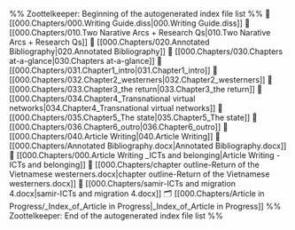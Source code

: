 %% Zoottelkeeper: Beginning of the autogenerated index file list  %%
📄 [[000.Chapters/000.Writing Guide.diss|000.Writing Guide.diss]]
📄 [[000.Chapters/010.Two Narative Arcs + Research Qs|010.Two Narative Arcs + Research Qs]]
📄 [[000.Chapters/020.Annotated Bibliography|020.Annotated Bibliography]]
📄 [[000.Chapters/030.Chapters at-a-glance|030.Chapters at-a-glance]]
📄 [[000.Chapters/031.Chapter1_intro|031.Chapter1_intro]]
📄 [[000.Chapters/032.Chapter2_westerners|032.Chapter2_westerners]]
📄 [[000.Chapters/033.Chapter3_the return|033.Chapter3_the return]]
📄 [[000.Chapters/034.Chapter4_Transnational virtual networks|034.Chapter4_Transnational virtual networks]]
📄 [[000.Chapters/035.Chapter5_The state|035.Chapter5_The state]]
📄 [[000.Chapters/036.Chapter6_outro|036.Chapter6_outro]]
📄 [[000.Chapters/040.Article Writing|040.Article Writing]]
📄 [[000.Chapters/Annotated Bibliography.docx|Annotated Bibliography.docx]]
📄 [[000.Chapters/000.Article Writing _ICTs and belonging|Article Writing - ICTs and belonging]]
📄 [[000.Chapters/chapter outline-Return of the Vietnamese westerners.docx|chapter outline-Return of the Vietnamese westerners.docx]]
📄 [[000.Chapters/samir-ICTs and migration 4.docx|samir-ICTs and migration 4.docx]]
🗂️ [[000.Chapters/Article in Progress/_Index_of_Article in Progress|_Index_of_Article in Progress]]
%% Zoottelkeeper: End of the autogenerated index file list  %%
